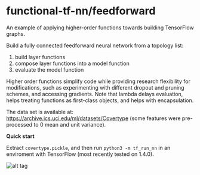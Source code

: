 # functional-tf-nn/feedforward

An example of applying higher-order functions towards building TensorFlow graphs.

Build a fully connected feedforward neural network from a topology list:

1) build layer functions
2) compose layer functions into a model function
3) evaluate the model function

Higher order functions simplify code while providing research flexibility for modifications, such as experimenting with different dropout and pruning schemes, and accessing gradients. Note that lambda delays evaluation, helps treating functions as first-class objects, and helps with encapsulation.

The data set is available at: https://archive.ics.uci.edu/ml/datasets/Covertype (some features were pre-processed to 0 mean and unit variance).

**Quick start**

Extract `covertype.pickle`, and then run `python3 -m tf_run_nn` in an enviroment with TensorFlow (most recently tested on 1.4.0).

![alt tag](https://cloud.githubusercontent.com/assets/25671774/25096616/df883790-2355-11e7-81ce-99911c271704.png)




